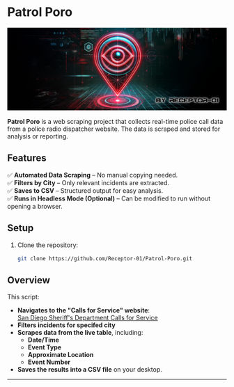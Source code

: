 
# Patrol Poro

![alt text](PATROL-PORO-COVER-IMAGE.jpg)

**Patrol Poro** is a web scraping project that collects real-time police call data from a police radio dispatcher website. The data is scraped and stored for analysis or reporting.


## Features
✅ **Automated Data Scraping** – No manual copying needed.  
✅ **Filters by City** – Only relevant incidents are extracted.  
✅ **Saves to CSV** – Structured output for easy analysis.  
✅ **Runs in Headless Mode (Optional)** – Can be modified to run without opening a browser.  



## Setup

1. Clone the repository:
   ```bash
   git clone https://github.com/Receptor-01/Patrol-Poro.git


## Overview
This script:
- **Navigates to the "Calls for Service" website**:  
  [San Diego Sheriff's Department Calls for Service](https://callsforservice.sdsheriff.gov/)
- **Filters incidents for specifed city**
- **Scrapes data from the live table**, including:
  - **Date/Time**
  - **Event Type**
  - **Approximate Location**
  - **Event Number**
- **Saves the results into a CSV file** on your desktop.


---


